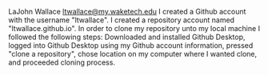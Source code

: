 LaJohn Wallace ltwallace@my.waketech.edu
I created a Github account with the username "ltwallace".
I created a repository account named "ltwallace.github.io".
In order to clone my repository unto my local machine I followed the following steps: Downloaded and installed Github Desktop, logged into Github Desktop using my Github account information, pressed "clone a repository", chose location on my computer where I wanted clone, and proceeded cloning process.

